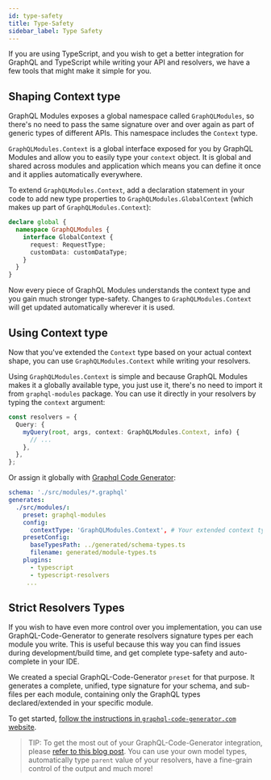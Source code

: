 ```yaml
---
id: type-safety
title: Type-Safety
sidebar_label: Type Safety
---
```


If you are using TypeScript, and you wish to get a better integration for GraphQL and TypeScript while writing your API and resolvers, we have a few tools that might make it simple for you.

## Shaping Context type

GraphQL Modules exposes a global namespace called `GraphQLModules`, so there's no need to pass the same signature over and over again as part of generic types of different APIs. This namespace includes the `Context` type.

`GraphQLModules.Context` is a global interface exposed for you by GraphQL Modules and allow you to easily type your `context` object. It is global and shared across modules and application which means you can define it once and it applies automatically everywhere.

To extend `GraphQLModules.Context`, add a declaration statement in your code to add new type properties to `GraphQLModules.GlobalContext` (which makes up part of `GraphQLModules.Context`):

```typescript
declare global {
  namespace GraphQLModules {
    interface GlobalContext {
      request: RequestType;
      customData: customDataType;
    }
  }
}
```
Now every piece of GraphQL Modules understands the context type and you gain much stronger type-safety. Changes to `GraphQLModules.Context` will get updated automatically wherever it is used.

## Using Context type

Now that you've extended the `Context` type based on your actual context shape, you can use `GraphQLModules.Context` while writing your resolvers. 

Using `GraphQLModules.Context` is simple and because GraphQL Modules makes it a globally available type, you just use it, there's no need to import it from `graphql-modules` package. You can use it directly in your resolvers by typing the `context` argument:

```typescript
const resolvers = {
  Query: {
    myQuery(root, args, context: GraphQLModules.Context, info) {
      // ...
    },
  },
};
```
Or assign it globally with [Graphql Code Generator](https://www.graphql-code-generator.com/docs/presets/graphql-modules):

```yaml
schema: './src/modules/*.graphql'
generates:
  ./src/modules/:
    preset: graphql-modules
    config:
      contextType: 'GraphQLModules.Context', # Your extended context type!
    presetConfig:
      baseTypesPath: ../generated/schema-types.ts
      filename: generated/module-types.ts
    plugins:
      - typescript
      - typescript-resolvers
     ...
```

## Strict Resolvers Types

If you wish to have even more control over you implementation, you can use GraphQL-Code-Generator to generate resolvers signature types per each module you write. This is useful because this way you can find issues during development/build time, and get complete type-safety and auto-complete in your IDE.

We created a special GraphQL-Code-Generator `preset` for that purpose. It generates a complete, unified, type signature for your schema, and sub-files per each module, containing only the GraphQL types declared/extended in your specific module.

To get started, [follow the instructions in `graphql-code-generator.com` website](https://graphql-code-generator.com/docs/presets/graphql-modules).

> TIP: To get the most out of your GraphQL-Code-Generator integration, please [refer to this blog post](https://the-guild.dev/blog/better-type-safety-for-resolvers-with-graphql-codegen). You can use your own model types, automatically type `parent` value of your resolvers, have a fine-grain control of the output and much more!
